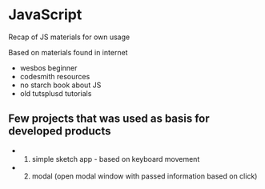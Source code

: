 # JavaScript
Recap of JS materials for own usage

Based on materials found in internet
- wesbos beginner 
- codesmith resources 
- no starch book about JS 
- old tutsplusd tutorials 

## Few projects that was used as basis for developed products
 - 1. simple sketch app - based on keyboard movement
 - 2. modal (open modal window with passed information based on click) 
